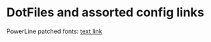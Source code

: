 # DotFiles and assorted config links

PowerLine patched fonts: [text link](https://github.com/powerline/fonts)

